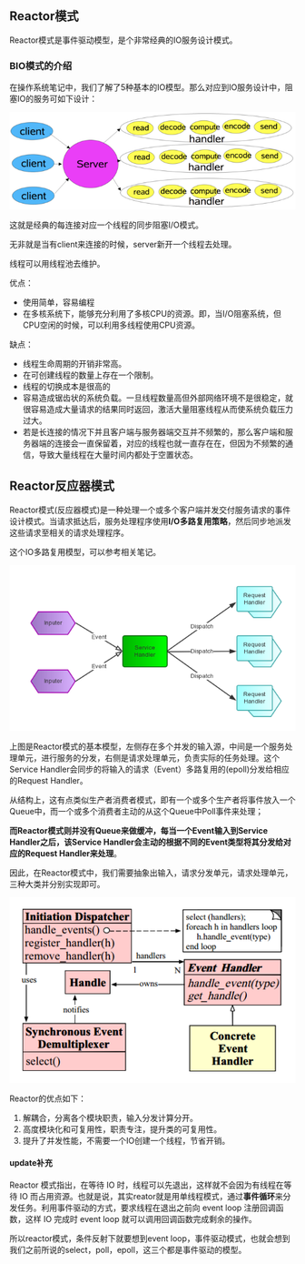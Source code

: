## Reactor模式
Reactor模式是事件驱动模型，是个非常经典的IO服务设计模式。

### BIO模式的介绍
在操作系统笔记中，我们了解了5种基本的IO模型。那么对应到IO服务设计中，阻塞IO的服务可如下设计：

![](image/reactor0.png)

这就是经典的每连接对应一个线程的同步阻塞I/O模式。

无非就是当有client来连接的时候，server新开一个线程去处理。

线程可以用线程池去维护。

优点：

 - 使用简单，容易编程
 - 在多核系统下，能够充分利用了多核CPU的资源。即，当I/O阻塞系统，但CPU空闲的时候，可以利用多线程使用CPU资源。


缺点：

 - 线程生命周期的开销非常高。
 - 在可创建线程的数量上存在一个限制。
 - 线程的切换成本是很高的
 - 容易造成锯齿状的系统负载。一旦线程数量高但外部网络环境不是很稳定，就很容易造成大量请求的结果同时返回，激活大量阻塞线程从而使系统负载压力过大。
 - 若是长连接的情况下并且客户端与服务器端交互并不频繁的，那么客户端和服务器端的连接会一直保留着，对应的线程也就一直存在在，但因为不频繁的通信，导致大量线程在大量时间内都处于空置状态。

## Reactor反应器模式
Reactor模式(反应器模式)是一种处理一个或多个客户端并发交付服务请求的事件设计模式。当请求抵达后，服务处理程序使用**I/O多路复用策略**，然后同步地派发这些请求至相关的请求处理程序。

这个IO多路复用模型，可以参考相关笔记。

![](image/reactor1.png)

上图是Reactor模式的基本模型，左侧存在多个并发的输入源，中间是一个服务处理单元，进行服务的分发，右侧是请求处理单元，负责实际的任务处理。这个Service Handler会同步的将输入的请求（Event）多路复用的(epoll)分发给相应的Request Handler。

从结构上，这有点类似生产者消费者模式，即有一个或多个生产者将事件放入一个Queue中，而一个或多个消费者主动的从这个Queue中Poll事件来处理；

**而Reactor模式则并没有Queue来做缓冲，每当一个Event输入到Service Handler之后，该Service Handler会主动的根据不同的Event类型将其分发给对应的Request Handler来处理**。

因此，在Reactor模式中，我们需要抽象出输入，请求分发单元，请求处理单元，三种大类并分别实现即可。

![](image/reactor2.png)

Reactor的优点如下：

1. 解耦合，分离各个模块职责，输入分发计算分开。
2. 高度模块化和可复用性，职责专注，提升类的可复用性。
3. 提升了并发性能，不需要一个IO创建一个线程，节省开销。

#### update补充

Reactor 模式指出，在等待 IO 时，线程可以先退出，这样就不会因为有线程在等待 IO 而占用资源。也就是说，其实reator就是用单线程模式，通过**事件循环**来分发任务。利用事件驱动的方式，要求线程在退出之前向 event loop 注册回调函数，这样 IO 完成时 event loop 就可以调用回调函数完成剩余的操作。

所以reactor模式，条件反射下就要想到event loop，事件驱动模式，也就会想到我们之前所说的select，poll，epoll，这三个都是事件驱动的模型。